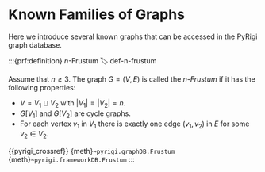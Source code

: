 # Known Families of Graphs

Here we introduce several known graphs that can be accessed in the PyRigi graph database.

:::{prf:definition} $n$-Frustum
:label: def-n-frustum

Assume that $n\geq 3$. The graph $G=(V,E)$ is called the _$n$-Frustum_ if it has the following properties:
* $V = V_1\sqcup V_2$ with $|V_1|=|V_2|=n$.
* $G[V_1]$ and $G[V_2]$ are cycle graphs.
* For each vertex $v_1$ in $V_1$ there is exactly one edge $(v_1,v_2)$ in $E$ for some $v_2 \in V_2$.

{{pyrigi_crossref}} {meth}`~pyrigi.graphDB.Frustum`
{meth}`~pyrigi.frameworkDB.Frustum`
:::
